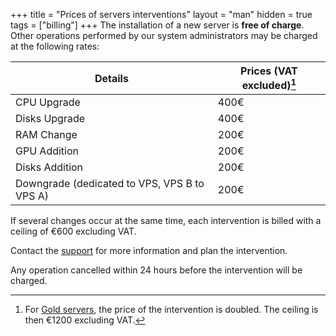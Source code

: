 +++
title = "Prices of servers interventions"
layout = "man"
hidden = true
tags = ["billing"]
+++
The installation of a new server is **free of charge**. Other operations performed by our system administrators may be charged at the following rates:

| Details                                      | Prices (VAT excluded)[^1] |
| -------------------------------------------- | ------------------------- |
| CPU Upgrade                                  | 400€                      |
| Disks Upgrade                                | 400€                      |
| RAM Change                                   | 200€                      |
| GPU Addition                                 | 200€                     |
| Disks Addition                               | 200€                      |
| Downgrade (dedicated to VPS, VPS B to VPS A) | 200€                      |

If several changes occur at the same time, each intervention is billed with a ceiling of €600 excluding VAT.

Contact the [support](https://admin.alwaysdata.com/support/add/) for more information and plan the intervention.

Any operation cancelled within 24 hours before the intervention will be charged.

[^1]: For [Gold servers](accounts/billing/private-cloud-prices#managed-gold-servers), the price of the intervention is doubled. The ceiling is then €1200 excluding VAT.
